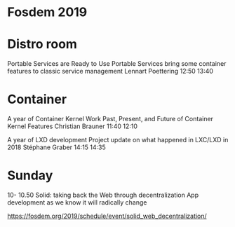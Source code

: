 # Fosdem 2019


# Distro room
Portable Services are Ready to Use
Portable Services bring some container features to classic service management 	Lennart Poettering 	12:50 	13:40

# Container

A year of Container Kernel Work
Past, Present, and Future of Container Kernel Features 	Christian Brauner 	11:40 	12:10

A year of LXD development
Project update on what happened in LXC/LXD in 2018 	Stéphane Graber 	14:15 	14:35


# Sunday

10- 10.50
Solid: taking back the Web through decentralization
App development as we know it will radically change

https://fosdem.org/2019/schedule/event/solid_web_decentralization/
